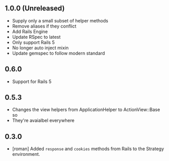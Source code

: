 ## 1.0.0 (Unreleased)

* Supply only a small subset of helper methods
* Remove aliases if they conflict
* Add Rails Engine
* Update RSpec to latest
* Only support Rails 5
* No longer auto inject mixin
* Update gemspec to follow modern standard

## 0.6.0

* Support for Rails 5

## 0.5.3
* Changes the view helpers from ApplicationHelper to ActionView::Base so
* They're avaialbel everywhere

## 0.3.0
* [roman] Added `response` and `cookies` methods from Rails to the Strategy environment.
